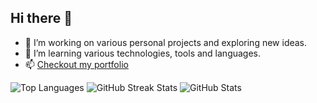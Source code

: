 
## Hi there 👋

<!--

**l-quincy01/l-quincy01** is a ✨ _special_ ✨ repository because its `README.md` (this file) appears on your GitHub profile.

Here are some ideas to get you started:


- 👯 I’m looking to collaborate on ...
- 🤔 I’m looking for help with ...
- 💬 Ask me about ...

- 😄 Pronouns: ...
- ⚡ Fun fact: ...

style="display: flex;  gap: 10px;
-->

- 🔭 I’m working on various personal projects and exploring new ideas.
- 🌱 I’m  learning various technologies, tools and languages.
- 📫 [Checkout my portfolio](https://lesego-pitsi.netlify.app/)
  
<div >

<img src="https://github-readme-stats.vercel.app/api/top-langs/?username=l-quincy01&theme=dark&show_icons=true&hide_border=true&layout=compact" alt="Top Languages" />

<img src="https://github-readme-streak-stats.herokuapp.com/?user=l-quincy01&theme=dark&hide_border=true" alt="GitHub Streak Stats" />

<img src="https://github-readme-stats.vercel.app/api?username=l-quincy01&theme=dark&show_icons=true&hide_border=true&count_private=true" alt="GitHub Stats" />

</div>

